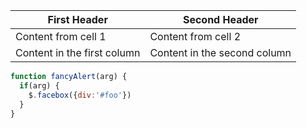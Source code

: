 First Header | Second Header
------------ | -------------
Content from cell 1 | Content from cell 2
Content in the first column | Content in the second column
>
>
>
>
```javascript
function fancyAlert(arg) {
  if(arg) {
    $.facebox({div:'#foo'})
  }
}
```
